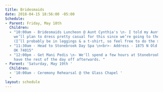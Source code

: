 ```yaml
---
title: Bridesmaids
date: 2018-04-15 18:56:00 -05:00
Schedule:
- Parent: Friday, May 18th
  Children:
  - "10:00am - Bridesmaids Luncheon @ Aunt Cynthia's \n- I told my Aunt Cynthia that
    we’ll plan to dress pretty casual for this since we’re going to the spa afterwards.
    (I’ll probably be in leggings & a t-shirt, so feel free to do the same!)"
  - "11:30am - Head to Stonebrook Day Spa \n<br>- Address - 1875 N Old Hey 66 A, Catoosa,
    OK 74015"
  - "12:00pm - Get Mani Pedis \n- We'll spend a few hours at Stonebrook, then we'll
    have the rest of the day off afterwards. "
- Parent: 'Saturday, May 19th '
  Children:
  - '10:00am - Ceremony Rehearsal @ the Glass Chapel '
  - 
layout: schedule
---
```


